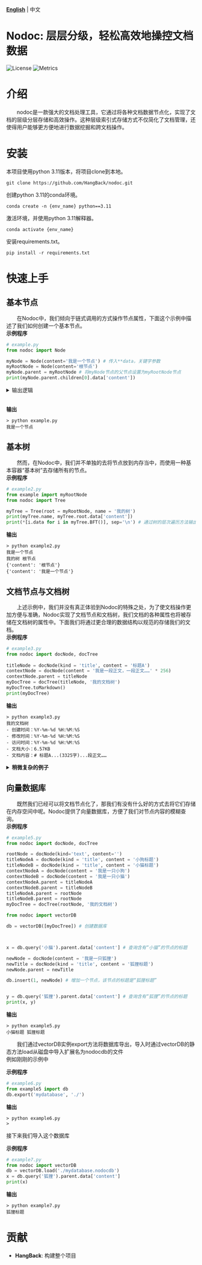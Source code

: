 [**English**](README.md) | 中文

Nodoc: 层层分级，轻松高效地操控文档数据
============
![License](https://img.shields.io/badge/license-MIT-blue.svg)
![Metrics](https://img.shields.io/badge/build-develop-yellow)

# 介绍

&emsp;&emsp;nodoc是一款强大的文档处理工具，它通过将各种文档数据节点化，实现了文档的层级分层存储和高效操作。这种层级索引式存储方式不仅简化了文档管理，还使得用户能够更方便地进行数据挖掘和跨文档操作。

# 安装
本项目使用python 3.11版本，将项目clone到本地。

`git clone https://github.com/HangBack/nodoc.git`

创建python 3.11的conda环境。


`conda create -n {env_name} python==3.11`

激活环境，并使用python 3.11解释器。

`conda activate {env_name}`<br>

安装requirements.txt。

`pip install -r requirements.txt`<br>

# 快速上手
## 基本节点
&emsp;&emsp;在Nodoc中，我们倾向于链式调用的方式操作节点属性，下面这个示例中描述了我们如何创建一个基本节点。<br>
**示例程序**

``` py
# example.py
from nodoc import Node

myNode = Node(content='我是一个节点') # 传入**data，关键字参数
myRootNode = Node(content='根节点')
myNode.parent = myRootNode # 将myNode节点的父节点设置为myRootNode节点
print(myNode.parent.children[0].data['content'])
```
<details>
    <summary style="cursor: pointer;">输出逻辑</summary>
&emsp;&emsp;myNode.parent 访问其父节点，即myRootNode<br>
&emsp;&emsp;myNode.parent.children[0] 访问myRootNode下的第一个子节点，由于myNode是唯一一个选择它作为父节点的节点，固然第一个子节点是myNode<br>
&emsp;&emsp;myNode.parent.chidlren[0].data 访问该节点的数据<br>
</details>
<br>

**输出**

``` console
> python example.py
我是一个节点
```
## 基本树
&emsp;&emsp;然而，在Nodoc中，我们并不单独的去将节点放到内存当中，而使用一种基本容器“基本树”去存储所有的节点。<br>
**示例程序**

``` py
# example2.py
from example import myRootNode
from nodoc import Tree

myTree = Tree(root = myRootNode, name = '我的树')
print(myTree.name, myTree.root.data['content'])
print(*[i.data for i in myTree.BFT()], sep='\n') # 通过树的层次遍历方法输出节点数据
```
**输出**

``` console
> python example2.py
我是一个节点
我的树 根节点
{'content': '根节点'}
{'content': '我是一个节点'}
```

## 文档节点与文档树
&emsp;&emsp;上述示例中，我们并没有真正体验到Nodoc的特殊之处，为了使文档操作更加方便与准确，Nodoc实现了文档节点和文档树，我们文档的各种属性也将被存储在文档树的属性中。下面我们将通过更合理的数据结构以规范的存储我们的文档。<br>
**示例程序**

``` py
# example3.py
from nodoc import docNode, docTree
    
titleNode = docNode(kind = 'title', content = '标题A')
contextNode = docNode(content = '我是一段正文，一段正文……' * 256)
contextNode.parent = titleNode
myDocTree = docTree(titleNode, '我的文档树')
myDocTree.toMarkdown()
print(myDocTree)
```

**输出**

``` console
> python example3.py
我的文档树
- 创建时间：%Y-%m-%d %H:%M:%S
- 修改时间：%Y-%m-%d %H:%M:%S
- 访问时间：%Y-%m-%d %H:%M:%S
- 文档大小：6.57KB
- 文档内容：# 标题A...(3325字)...段正文……
```
<details>
<summary style="cursor: pointer;"><strong>稍微复杂的例子</strong></summary>

**示例程序**

``` py
# example4.py
from nodoc import docNode, docTree

rootNode = docNode(kind='text', content='')
titleNodeA = docNode(kind = 'title', content = '标题A')
titleNodeB = docNode(kind = 'title', content = '标题B')
titleNodeAa = docNode(kind = 'title', content = '标题Aa')
contextNodeA = docNode(content = '我是一段正文，一段正文……' * 5)
contextNodeB = docNode(content = '我是一段正文，一段正文……' * 5)
titleNodeAa.parent = titleNodeA
contextNodeA.parent = titleNodeA
contextNodeB.parent = titleNodeB
titleNodeA.parent = rootNode
titleNodeB.parent = rootNode
myDocTree = docTree(rootNode, '我的文档树')
myDocTree.toMarkdown()
print(myDocTree.document, myDocTree)
```

**输出**

``` console
> python example4.py
# 标题A
## 标题Aa
我是一段正文，一段正文……我是一段正文，一段正文……我是一段正文，一段正文……我是一段正文，一段正文……我是一段正文，一段正文……
# 标题B
我是一段正文，一段正文……我是一段正文，一段正文……我是一段正文，一段正文……我是一段正文，一段正文……我是一段正文，一段正文……

我的文档树
- 创建时间：%Y-%m-%d %H:%M:%S
- 修改时间：%Y-%m-%d %H:%M:%S
- 访问时间：%Y-%m-%d %H:%M:%S
- 文档大小：364.00B
- 文档内容：# 标题...(143字)...段正文……
```

</details>

## 向量数据库
&emsp;&emsp;既然我们已经可以将文档节点化了，那我们有没有什么好的方式去将它们存储在内存空间中呢。Nodoc提供了向量数据库，方便了我们对节点内容的模糊查询。<br>
**示例程序**

``` py
# example5.py
from nodoc import docNode, docTree

rootNode = docNode(kind='text', content='')
titleNodeA = docNode(kind = 'title', content = '小狗标题')
titleNodeB = docNode(kind = 'title', content = '小猫标题')
contextNodeA = docNode(content = '我是一只小狗')
contextNodeB = docNode(content = '我是一只小猫')
contextNodeA.parent = titleNodeA
contextNodeB.parent = titleNodeB
titleNodeA.parent = rootNode
titleNodeB.parent = rootNode
myDocTree = docTree(rootNode, '我的文档树')

from nodoc import vectorDB

db = vectorDB([myDocTree]) # 创建数据库



x = db.query('小猫').parent.data['content'] # 查询含有“小猫”的节点的标题

newNode = docNode(content = '我是一只狐狸')
newTitle = docNode(kind = 'title', content = '狐狸标题')
newNode.parent = newTitle

db.insert(1, newNode) # 增加一个节点，该节点的标题是“狐狸标题”


y = db.query('狐狸').parent.data['content'] # 查询含有“狐狸”的节点的标题
print(x, y)
```

**输出**

``` console
> python example5.py
小猫标题 狐狸标题
```

&emsp;&emsp;我们通过vectorDB实例export方法将数据库导出，导入时通过vectorDB的静态方法load从磁盘中导入扩展名为nodocdb的文件<br>
例如刚刚的示例中

**示例程序**

```py
# example6.py
from example5 import db
db.export('mydatabase', './')

```

**输出**

``` console
> python example6.py
> 
```

接下来我们导入这个数据库

**示例程序**

```py
# example7.py
from nodoc import vectorDB
db = vectorDB.load('./mydatabase.nodocdb')
x = db.query('狐狸').parent.data['content']
print(x)

```

**输出**

``` console
> python example7.py
狐狸标题
```

# 贡献
- **HangBack**: 构建整个项目